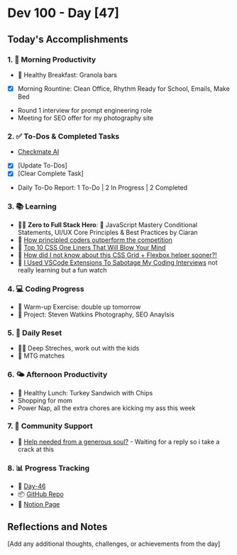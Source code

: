 # Dev 100 - Day [47]

## Today's Accomplishments

### 1. 🌅 Morning Productivity

- 🍳 Healthy Breakfast: Granola bars
- [x] Morning Rountine: Clean Office, Rhythm Ready for School, Emails, Make Bed
- Round 1 interview for prompt engineering role
- Meeting for SEO offer for my photography site

### 2. ✅ To-Dos & Completed Tasks

- [Checkmate AI](https://checkmate-ai.vercel.app/)
- [x] [Update To-Dos]
- [x] [Clear Complete Task]
- Daily To-Do Report: 1 To-Do | 2 In Progress | 2 Completed

### 3. 📚 Learning

- 🦸‍♂️ **Zero to Full Stack Hero**: 📘 JavaScript Mastery Conditional Statements, UI/UX Core Principles & Best Practices by Ciaran
- 🔗 [How principled coders outperform the competition](https://www.youtube.com/watch?v=q1qKv5TBaOA)
- 🔗 [Top 10 CSS One Liners That Will Blow Your Mind](https://www.youtube.com/watch?v=Xc6G3oV24yE)
- 🔗 [How did I not know about this CSS Grid + Flexbox helper sooner?!](https://www.youtube.com/watch?v=vWJ95E71cow)
- 🔗 [I Used VSCode Extensions To Sabotage My Coding Interviews](https://www.youtube.com/watch?v=FtAMSeW5SZA) not really learning but a fun watch

### 4. 💻 Coding Progress

- 🧠 Warm-up Exercise: double up tomorrow
- 🦺 Project: Steven Watkins Photography, SEO Anaylsis 


### 5. 🔄 Daily Reset

- 🏋️‍♂️ Deep Streches, work out with the kids
- 🧘 MTG matches

### 6. 🌤️ Afternoon Productivity

- 🍱 Healthy Lunch: Turkey Sandwich with Chips
- Shopping for mom
- Power Nap, all the extra chores are kicking my ass this week

### 7. 🤝 Community Support

- 🔗 [Help needed from a generous soul?](https://www.skool.com/universityofcode/help-needed-from-a-generous-soul) - Waiting for a reply so i take a crack at this

### 8. 📊 Progress Tracking

- 🏫 [Day-46](https://www.skool.com/universityofcode/dev-100-day-47)
- 📦 [GitHub Repo](https://github.com/Digitl-Alchemyst/dev100/blob/main/Day-46/day46.md)
- 📄 [Notion Page](https://liberating-galley-48d.notion.site/Dev100-Coding-Lifestyle-Challenge-a85ec9fba3ce41f3b29d581a1a85d92b?pvs=4)

## Reflections and Notes

[Add any additional thoughts, challenges, or achievements from the day]
